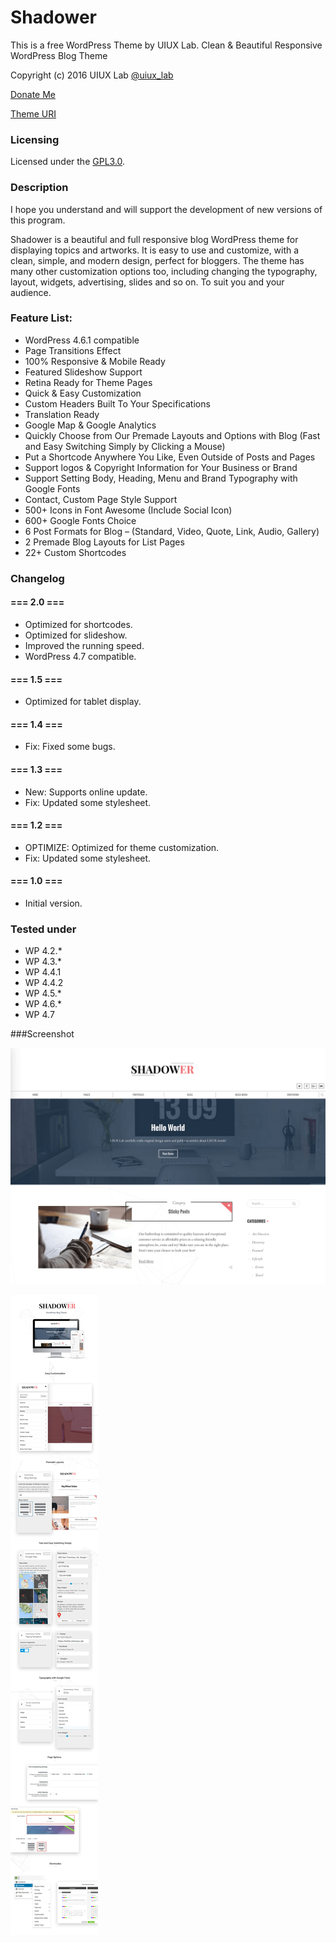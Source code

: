 # Shadower
This is a free WordPress Theme by UIUX Lab. Clean & Beautiful Responsive WordPress Blog Theme

Copyright (c) 2016 UIUX Lab [@uiux_lab](https://twitter.com/uiux_lab)

[Donate Me](https://www.paypal.com/cgi-bin/webscr?cmd=_s-xclick&hosted_button_id=PYZLU7UZNQ6CE)

[Theme URI](https://uiux.cc/products-item/shadower-a-clean-beautiful-responsive-wordpress-blog-theme/)



### Licensing

Licensed under the [GPL3.0](http://www.gnu.org/licenses/gpl-3.0.en.html).

### Description


I hope you understand and will support the development of new versions of this program.

Shadower is a beautiful and full responsive blog WordPress theme for displaying topics and artworks. It is easy to use and customize, with a clean, simple, and modern design, perfect for bloggers. The theme has many other customization options too, including changing the typography, layout, widgets, advertising, slides and so on. To suit you and your audience.


### Feature List:

*   WordPress 4.6.1 compatible
*   Page Transitions Effect
*   100% Responsive & Mobile Ready
*   Featured Slideshow Support
*   Retina Ready for Theme Pages
*   Quick & Easy Customization
*   Custom Headers Built To Your Specifications
*   Translation Ready
*   Google Map & Google Analytics
*   Quickly Choose from Our Premade Layouts and Options with Blog (Fast and Easy Switching Simply by Clicking a Mouse)
*   Put a Shortcode Anywhere You Like, Even Outside of Posts and Pages
*   Support logos & Copyright Information for Your Business or Brand
*   Support Setting Body, Heading, Menu and Brand Typography with Google Fonts
*   Contact, Custom Page Style Support
*   500+ Icons in Font Awesome (Include Social Icon)
*   600+ Google Fonts Choice
*   6 Post Formats for Blog – (Standard, Video, Quote, Link, Audio, Gallery)
*   2 Premade Blog Layouts for List Pages
*   22+ Custom Shortcodes


### Changelog

#### === 2.0 ===

* Optimized for shortcodes.
* Optimized for slideshow.
* Improved the running speed.
* WordPress 4.7 compatible.


#### === 1.5 ===

* Optimized for tablet display.



#### === 1.4 ===

* Fix: Fixed some bugs.


#### === 1.3 ===

* New: Supports online update.
* Fix: Updated some stylesheet.



#### === 1.2 ===

* OPTIMIZE: Optimized for theme customization.
* Fix: Updated some stylesheet.



#### === 1.0 ===

* Initial version.



### Tested under

- WP 4.2.*
- WP 4.3.*
- WP 4.4.1
- WP 4.4.2
- WP 4.5.*
- WP 4.6.*
- WP 4.7


###Screenshot

![](https://github.com/xizon/shadower/blob/master/assets/screenshot.png)

![](https://github.com/xizon/shadower/blob/master/assets/preview.jpg)



